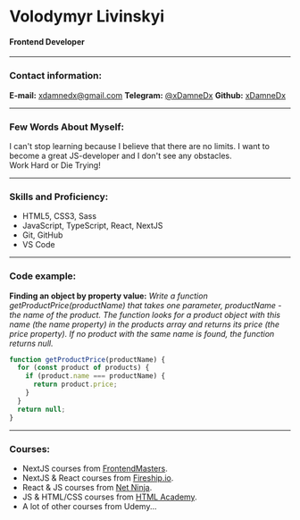 # Volodymyr Livinskyi

#### Frontend Developer

---

### Contact information:

**E-mail:** xdamnedx@gmail.com
**Telegram:** [@xDamneDx](https://t.me/xDamneDx)
**Github:** [xDamneDx](https://github.com/xDamneDx)

---

### Few Words About Myself:

I can't stop learning because I believe that there are no limits. I want to become a great JS-developer and I don't see any obstacles.<br/>
Work Hard or Die Trying!

---

### Skills and Proficiency:

- HTML5, CSS3, Sass
- JavaScript, TypeScript, React, NextJS
- Git, GitHub
- VS Code

---

### Code example:

**Finding an object by property value:**
_Write a function getProductPrice(productName) that takes one parameter, productName - the name of the product. The function looks for a product object with this name (the name property) in the products array and returns its price (the price property). If no product with the same name is found, the function returns null._

```javascript
function getProductPrice(productName) {
  for (const product of products) {
    if (product.name === productName) {
      return product.price;
    }
  }
  return null;
}
```

---

### Courses:

- NextJS courses from [FrontendMasters](https://frontendmasters.com/).
- NextJS & React courses from [Fireship.io](https://fireship.io/).
- React & JS courses from [Net Ninja](https://netninja.dev/).
- JS & HTML/CSS courses from [HTML Academy](https://htmlacademy.ru/).
- A lot of other courses from Udemy...
